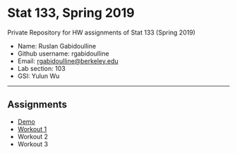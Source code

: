 # Stat 133, Spring 2019

Private Repository for HW assignments of Stat 133 (Spring 2019)

- Name: Ruslan Gabidoulline
- Github username: rgabidoulline
- Email: rgabidoulline@berkeley.edu
- Lab section: 103
- GSI: Yulun Wu

-----

## Assignments

- [Demo](demo)
- [Workout 1](workout1)
- Workout 2
- Workout 3


